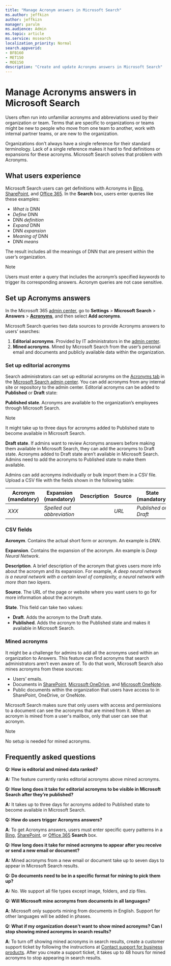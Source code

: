 ```yaml
---
title: "Manage Acronym answers in Microsoft Search"
ms.author: jeffkizn
author: jeffkizn
manager: parulm
ms.audience: Admin
ms.topic: article
ms.service: mssearch
localization_priority: Normal
search.appverid:
- BFB160
- MET150
- MOE150
description: "Create and update Acronyms answers in Microsoft Search"
---
```

# Manage Acronyms answers in Microsoft Search

Users often run into unfamiliar acronyms and abbreviations used by their organization or team. Terms that are specific to organizations or teams might be new to people who move from one team to another, work with internal partner teams, or are new to the organization.

Organizations don't always have a single reference for their standard terminology. Lack of a single reference makes it hard to find definitions or expansions for these acronyms. Microsoft Search solves that problem with Acronyms.

## What users experience

Microsoft Search users can get definitions with Acronyms in [Bing](https://Bing.com), [SharePoint](https://products.office.com/sharepoint/collaboration), and [Office 365](https://Office.com). In the **Search** box, users enter queries like these examples:

- *What is* DNN
- *Define* DNN
- DNN *definition*
- *Expand* DNN
- DNN *expansion*
- *Meaning of* DNN
- DNN *means*

The result includes all the meanings of DNN that are present within the user’s organization.

> [!NOTE]
> Users must enter a query that includes the acronym’s specified *keywords* to trigger its corresponding answers. Acronym queries are not case sensitive.

## Set up Acronyms answers

In the Microsoft 365 [admin center](https://admin.microsoft.com), go to **Settings** > **Microsoft Search** > **Answers** > [**Acronyms**](https://admin.microsoft.com/Adminportal/Home#/MicrosoftSearch/acronyms), and then select **Add acronyms**.

Microsoft Search queries two data sources to provide Acronyms answers to users’ searches:

1. **Editorial acronyms**. Provided by IT administrators in the [admin center](https://admin.microsoft.com/Adminportal/Home#/MicrosoftSearch/acronyms).
2. **Mined acronyms**. Mined by Microsoft Search from the user’s personal email and documents and publicly available data within the organization.

### Set up editorial acronyms

Search administrators can set up editorial acronyms on the [Acronyms tab](https://admin.microsoft.com/Adminportal/Home#/MicrosoftSearch/acronyms) in the  [Microsoft Search admin center](https://admin.microsoft.com/Adminportal/Home#/MicrosoftSearch). You can add acronyms from any internal site or repository to the admin center. Editorial acronyms can be added to **Published** or **Draft** state:

**Published state**. Acronyms are available to the organization’s employees through Microsoft Search.

> [!NOTE]
> It might take up to three days for acronyms added to Published state to become available in Microsoft Search.

**Draft state**. If admins want to review Acronyms answers before making them available in Microsoft Search, they can add the acronyms to Draft state. Acronyms added to Draft state aren’t available in Microsoft Search. Admins need to add the acronyms to Published state to make them available.

Admins can add acronyms individually or bulk import them in a CSV file. Upload a CSV file with the fields shown in the following table:

| Acronym (mandatory) | Expansion (mandatory) | Description  | Source | State (mandatory) |
| --------- | --------- | ---------- | --------- |--------- |
| *XXX* | *Spelled out abbreviation* |  | *URL* | *Published or Draft* |

### CSV fields

**Acronym**. Contains the actual short form or acronym. An example is *DNN*.

**Expansion**. Contains the expansion of the acronym. An example is *Deep Neural Network*.

**Description**. A brief description of the acronym that gives users more info about the acronym and its expansion. For example, *A deep neural network is a neural network with a certain level of complexity, a neural network with more than two layers*.

**Source**. The URL of the page or website where you want users to go for more information about the acronym.

**State**. This field can take two values:

- **Draft**. Adds  the acronym to the Draft state.
- **Published**. Adds the acronym to the Published state and makes it available in Microsoft Search.

### Mined acronyms

It might be a challenge for admins to add all the acronyms used within an organization to Answers. This feature can find acronyms that search administrators aren’t even aware of. To do that work, Microsoft Search also mines acronyms from these sources:

- Users’ emails.
- Documents in [SharePoint](https://products.office.com/sharepoint/collaboration), [Microsoft OneDrive]( https://onedrive.live.com/about/), and [Microsoft OneNote](https://www.onenote.com/).
- Public documents within the organization that users have access to in SharePoint, OneDrive, or OneNote.

Microsoft Search makes sure that only users with access and permissions to a document can see the acronyms that are mined from it. When an acronym is mined from a user's mailbox, only that user can see that acronym.

> [!NOTE]
> No setup is needed for mined acronyms.

## Frequently asked questions

**Q: How is editorial and mined data ranked?**

**A:** The feature currently ranks editorial acronyms above mined acronyms.

**Q: How long does it take for editorial acronyms to be visible in Microsoft Search after they’re published?**

**A:**  It takes up to three days for acronyms added to Published state to become available in Microsoft Search.

**Q: How do users trigger Acronyms answers?**

**A**: To get Acronyms answers, users must enter specific query patterns in a [Bing](https://bing.com), [SharePoint](https://products.office.com/sharepoint/collaboration), or [Office 365](https://Office.com) **Search** box.

**Q: How long does it take for mined acronyms to appear after you receive or send a new email or document?**

**A:** Mined acronyms from a new email or document take up to seven days to appear in Microsoft Search results.

**Q: Do documents need to be in a specific format for mining to pick them up?**

**A:** No. We support all file types except image, folders, and zip files.

**Q: Will Microsoft mine acronyms from documents in all languages?**

**A**: Microsoft only supports mining from documents in English. Support for other languages will be added in phases.

**Q: What if my organization doesn’t want to show mined acronyms? Can I stop showing mined acronyms in search results?**

**A**: To turn off showing mined acronyms in search results, create a customer support ticket by following the instructions at [Contact support for business products](https://docs.microsoft.com/office365/admin/contact-support-for-business-products?redirectSourcePath=%252f%252farticle%252fContact-Office-365-for-business-support-32a17ca7-6fa0-4870-8a8d-e25ba4ccfd4b&view=o365-worldwide&tabs=online#BKMK_call_support).
After you create a support ticket, it takes up to 48 hours for mined acronyms to stop appearing in search results.
